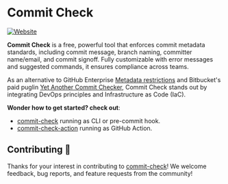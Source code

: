 # Commit Check

[![Website](https://img.shields.io/static/v1?label=Website&message=commit-check.github.io&color=2c9ccd&logo=git&logoColor=white)](https://commit-check.github.io)

**Commit Check** is a free, powerful tool that enforces commit metadata standards, including commit message, branch naming, committer name/email, and commit signoff. Fully customizable with error messages and suggested commands, it ensures compliance across teams.

As an alternative to GitHub Enterprise [Metadata restrictions](https://docs.github.com/en/enterprise-server@3.11/repositories/configuring-branches-and-merges-in-your-repository/managing-rulesets/available-rules-for-rulesets#metadata-restrictions) and Bitbucket's paid puglin [Yet Another Commit Checker](https://marketplace.atlassian.com/apps/1211854/yet-another-commit-checker?tab=overview&hosting=datacenter), Commit Check stands out by integrating DevOps principles and Infrastructure as Code (IaC).

**Wonder how to get started? check out**:
* [commit-check](https://github.com/commit-check/commit-check) running as CLI or pre-commit hook.
* [commit-check-action](https://github.com/commit-check/commit-check-action) running as GitHub Action.

## Contributing 💪

Thanks for your interest in contributing to [commit-check](https://github.com/commit-check)! We welcome feedback, bug reports, and feature requests from the community!
